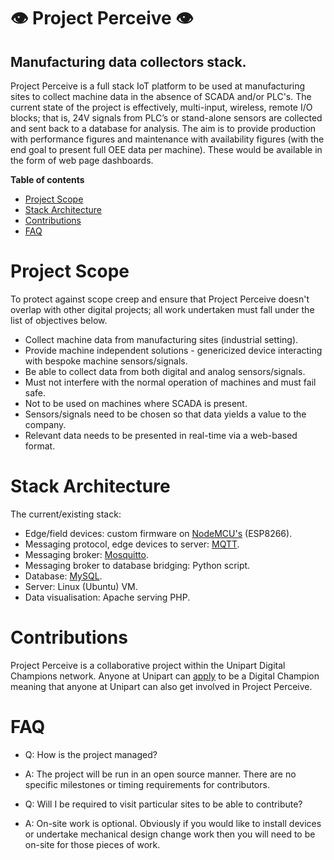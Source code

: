 # :eye: Project Perceive :eye:
## Manufacturing data collectors stack.
Project Perceive is a full stack IoT platform to be used at manufacturing sites to collect machine data in the absence of SCADA and/or PLC's. The current state of the project is effectively, multi-input, wireless, remote I/O blocks; that is, 24V signals from PLC’s or stand-alone sensors are collected and sent back to a database for analysis. The aim is to provide production with performance figures and maintenance with availability figures (with the end goal to present full OEE data per machine). These would be available in the form of web page dashboards.

**Table of contents**
* [Project Scope](https://github.com/rvUnipart/ProjectPerceive/blob/master/README.md#project-scope)
* [Stack Architecture](https://github.com/rvUnipart/ProjectPerceive/blob/master/README.md#stack-architecture)
* [Contributions](https://github.com/rvUnipart/ProjectPerceive/blob/master/README.md#contributions)
* [FAQ](https://github.com/rvUnipart/ProjectPerceive/blob/master/README.md#faq)

# Project Scope
To protect against scope creep and ensure that Project Perceive doesn't overlap with other digital projects; all work undertaken must fall under the list of objectives below.
* Collect machine data from manufacturing sites (industrial setting).
* Provide machine independent solutions - genericized device interacting with bespoke machine sensors/signals.
* Be able to collect data from both digital and analog sensors/signals.
* Must not interfere with the normal operation of machines and must fail safe.
* Not to be used on machines where SCADA is present.
* Sensors/signals need to be chosen so that data yields a value to the company.
* Relevant data needs to be presented in real-time via a web-based format.

# Stack Architecture
The current/existing stack:
* Edge/field devices: custom firmware on [NodeMCU's](https://www.nodemcu.com/index_en.html) (ESP8266).
* Messaging protocol, edge devices to server: [MQTT](https://mqtt.org/).
* Messaging broker: [Mosquitto](https://mosquitto.org/).
* Messaging broker to database bridging: Python script.
* Database: [MySQL](https://www.mysql.com/).
* Server: Linux (Ubuntu) VM.
* Data visualisation: Apache serving PHP.

# Contributions
Project Perceive is a collaborative project within the Unipart Digital Champions network. Anyone at Unipart can [apply](https://www.unipartwayonline.com/systems-tools/digital/digital-community/) to be a Digital Champion meaning that anyone at Unipart can also get involved in Project Perceive.

# FAQ
* Q: How is the project managed?
* A: The project will be run in an open source manner. There are no specific milestones or timing requirements for contributors.

* Q: Will I be required to visit particular sites to be able to contribute?
* A: On-site work is optional. Obviously if you would like to install devices or undertake mechanical design change work then you will need to be on-site for those pieces of work.
